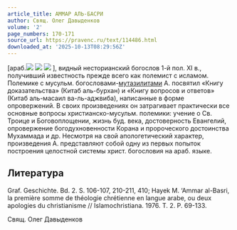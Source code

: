 ```yaml
---
article_title: АММАР АЛЬ-БАСРИ
author: Cвящ. Олег Давыденков
volume: '2'
page_numbers: 170-171
source_url: https://pravenc.ru/text/114486.html
downloaded_at: '2025-10-13T08:29:56Z'
---
```


[араб.![](<https://pravenc.ru/char/26272/ /image.png>) ![](<https://pravenc.ru/char/26272/ iBxe9xc0xa7 /image.png>) ![](<https://pravenc.ru/char/26272/ xd4jvJxbbA/image.png>) ], видный несторианский богослов 1-й пол. XI в., получивший известность прежде всего как полемист с исламом. Полемике с мусульм. богословами-[мутазилитами](https://pravenc.ru/text/мутазилитами.html) А. посвятил «Книгу доказательства» (Китаб аль-бурхан) и «Книгу вопросов и ответов» (Китаб аль-масаил ва-ль-аджвиба), написанные в форме опровержений. В своих произведениях он затрагивает практически все основные вопросы христианско-мусульм. полемики: учение о Св. Троице и Боговоплощении, жизнь буд. века, достоверность Евангелий, опровержение богодухновенности Корана и пророческого достоинства Мухаммада и др. Несмотря на свой апологетический характер, произведения А. представляют собой одну из первых попыток построения целостной системы христ. богословия на араб. языке.

## Литература

Graf. Geschichte. Bd. 2. S. 106-107, 210-211, 410; Hayek M. ‘Ammar al-Basri, la première somme de théologie chrétienne en langue arabe, ou deux apologies du christianisme // Islamochristiana. 1976. T. 2. Р. 69-133.

Cвящ. Олег Давыденков

